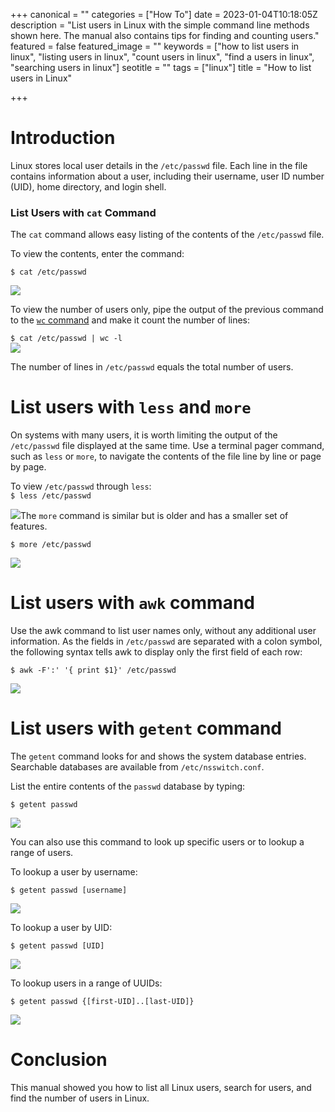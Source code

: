 +++
canonical = ""
categories = ["How To"]
date = 2023-01-04T10:18:05Z
description = "List users in Linux with the simple command line methods shown here. The manual also contains tips for finding and counting users."
featured = false
featured_image = ""
keywords = ["how to list users in linux", "listing users in linux", "count users in linux", "find a users in linux", "searching users in linux"]
seotitle = ""
tags = ["linux"]
title = "How to list users in Linux"

+++
# Introduction

Linux stores local user details in the `/etc/passwd` file. Each line in the file contains information about a user, including their username, user ID number (UID), home directory, and login shell.

### List Users with `cat` Command

The `cat` command allows easy listing of the contents of the `/etc/passwd` file.

To view the contents, enter the command:

`$ cat /etc/passwd`

![](/uploads/2023-01-04-etc-passwrd-cat.png)

To view the number of users only, pipe the output of the previous command to the [`wc` command](/posts/count-files-directories-linux/) and make it count the number of lines:

`$ cat /etc/passwd | wc -l`  
![](/uploads/2023-01-04-cat-passwd-wc.png)

The number of lines in `/etc/passwd` equals the total number of users.

# List users with `less` and `more`

On systems with many users, it is worth limiting the output of the `/etc/passwd` file displayed at the same time. Use a terminal pager command, such as `less` or `more`, to navigate the contents of the file line by line or page by page.

To view `/etc/passwd` through `less`:  
`$ less /etc/passwd`

![](/uploads/2023-01-04-etc-passwd-less.png)The `more` command is similar but is older and has a smaller set of features.

`$ more /etc/passwd`

![](/uploads/2023-01-04-etc-passwd-more.png)

# List users with `awk` command

Use the awk command to list user names only, without any additional user information. As the fields in `/etc/passwd` are separated with a colon symbol, the following syntax tells awk to display only the first field of each row:

`$ awk -F':' '{ print $1}' /etc/passwd`

![](/uploads/2023-01-04-etc-passwd-awk.png)

# List users with `getent` command

The `getent` command looks for and shows the system database entries. Searchable databases are available from `/etc/nsswitch.conf`.

List the entire contents of the `passwd` database by typing:

`$ getent passwd`

![](/uploads/2023-01-04-etc-passwd-getent.png)

You can also use this command  to look up specific users or to lookup a range of users.

To lookup a user by username:

`$ getent passwd [username]`

![](/uploads/2023-01-04-etc-passwd-getent-username.png)

To lookup a user by UID:

`$ getent passwd [UID]`

![](/uploads/2023-01-04-etc-passwd-uid.png)

To lookup users in a range of UUIDs:

`$ getent passwd {[first-UID]..[last-UID]}`

![](/uploads/2023-01-04-etc-passwd-range.png)

# Conclusion

This manual showed you how to list all Linux users, search for users, and find the number of users in Linux.